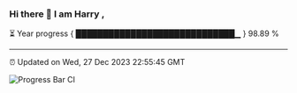 ### Hi there 👋 I am Harry , 

⏳ Year progress { █████████████████████████████▁ } 98.89 %

---

⏰ Updated on Wed, 27 Dec 2023 22:55:45 GMT

![Progress Bar CI](https://github.com/duykhang68/duykhang68/workflows/Progress%20Bar%20CI/badge.svg)
